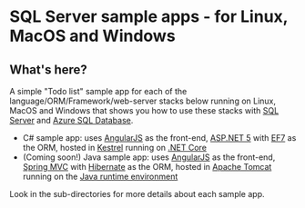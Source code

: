 # SQL Server sample apps - for Linux, MacOS and Windows #

## What's here? ##

A simple "Todo list" sample app for each of the language/ORM/Framework/web-server stacks below running on Linux, MacOS and Windows that shows you how to use these stacks with [SQL Server](https://www.microsoft.com/en-us/server-cloud/products/sql-server-2016/) and [Azure SQL Database](https://azure.microsoft.com/en-us/documentation/services/sql-database/).

* C# sample app: uses [AngularJS]() as the front-end, [ASP.NET 5](http://docs.asp.net/en/latest/conceptual-overview/aspnet.html) with [EF7](https://docs.efproject.net/en/latest/) as the ORM, hosted in [Kestrel](https://github.com/aspnet/KestrelHttpServer) running on [.NET Core](http://docs.asp.net/en/latest/conceptual-overview/dotnetcore.html)
* (Coming soon!) Java sample app: uses [AngularJS]() as the front-end, [Spring MVC](https://spring.io/docs) with [Hibernate](http://hibernate.org/orm/) as the ORM, hosted in [Apache Tomcat](http://tomcat.apache.org/) running on the [Java runtime environment](http://www.oracle.com/technetwork/java/javase/downloads/jre8-downloads-2133155.html) 

Look in the sub-directories for more details about each sample app. 